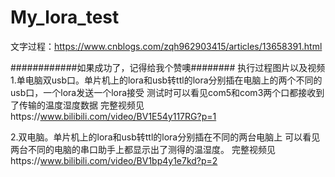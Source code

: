 # My_lora_test
文字过程：https://www.cnblogs.com/zqh962903415/articles/13658391.html

   ############如果成功了，记得给我个赞噢########
执行过程图片以及视频
 1.单电脑双usb口。单片机上的lora和usb转ttl的lora分别插在电脑上的两个不同的usb口，一个lora发送一个lora接受
测试时可以看见com5和com3两个口都接收到了传输的温度湿度数据
完整视频见https://www.bilibili.com/video/BV1E54y117RG?p=1

2.双电脑。单片机上的lora和usb转ttl的lora分别插在不同的两台电脑上
可以看见两台不同的电脑的串口助手上都显示出了测得的温湿度。
完整视频见https://www.bilibili.com/video/BV1bp4y1e7kd?p=2
